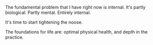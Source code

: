 The fundamental problem that I have right now is internal.
It's partly biological.
Partly mental.
Entirely internal.

It's time to start tightening the noose.

The foundations for life are: optimal physical health, and depth in the practice.
